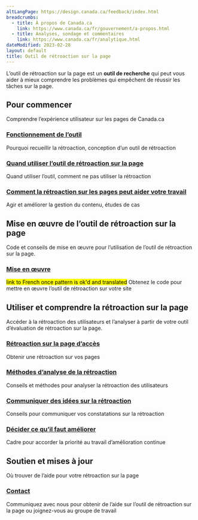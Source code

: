 ```yaml
---
altLangPage: https://design.canada.ca/feedback/index.html
breadcrumbs:
  - title: À propos de Canada.ca
    link: https://www.canada.ca/fr/gouvernement/a-propos.html
  - title: Analyses, sondage et commentaires
    link: https://www.canada.ca/fr/analytique.html
dateModified: 2023-02-28
layout: default
title: Outil de rétroaction sur la page
---
```


L’outil de rétroaction sur la page est un <strong>outil de recherche</strong> qui peut vous aider à mieux comprendre les problèmes qui empêchent de réussir les tâches sur la page.


<section>
			       
<h2>Pour commencer</h2>  
<p>Comprendre l’expérience utilisateur sur les pages de Canada.ca</p>
					
<div class="row">
<section class="wb-eqht gc-drmt">
			    
<div class="col-md-4">
<section>
<h3><a href="fonctionnement.html">Fonctionnement de l’outil
</a></h3> 
<p>Pourquoi recueillir la rétroaction, conception d’un outil de rétroaction</p> 
</section>
</div>
			  
<div class="col-md-4">
<section>
<h3><a href="quand.html">Quand utiliser l’outil de rétroaction sur la page</a></h3> 
<p>Quand utiliser l’outil, comment ne pas utiliser la rétroaction</p> 
</section>
</div>

<div class="col-md-4">
<section>
<h3><a href="ameliorer.html">Comment la rétroaction sur les pages peut aider votre travail
</a></h3> 
<p>Agir et améliorer la gestion du contenu, études de cas</p> 
</section>
</div>

</section>
</div>

			    
			    
<h2>Mise en œuvre de l’outil de rétroaction sur la page</h2>  
<p>Code et conseils de mise en œuvre pour l’utilisation de l’outil de rétroaction sur la page.</p>

<div class="row">
<section class="wb-eqht gc-drmt">

<div class="col-md-4">
<section>
<h3><a href="../design-system/design-patterns/page-feedback.html">Mise en œuvre</a></h3> 
<p><mark>link to French once pattern is ok'd and translated</mark> Obtenez le code pour mettre en œuvre l’outil de rétroaction sur votre site</p> 
</section>
</div>
		
</section>
</div>  


<h2>Utiliser et comprendre la rétroaction sur la page</h2>  
<p>Accéder à la rétroaction des utilisateurs et l’analyser à partir de votre outil d’évaluation de rétroaction sur la page.</p>

<div class="row">
<section class="wb-eqht gc-drmt">

<div class="col-md-4">
<section>
<h3><a href="acces.html">Rétroaction sur la page d’accès</a></h3> 
<p>Obtenir une rétroaction sur vos pages</p> 
</section>
</div>
			    
<div class="col-md-4">
<section>
<h3><a href="analyse.html">Méthodes d’analyse de la rétroaction
</a></h3> 
<p>Conseils et méthodes pour analyser la rétroaction des utilisateurs</p> 
</section>
</div>

<div class="col-md-4">
<section>
<h3><a href="communiquer.html">Communiquer des idées sur la rétroaction</a></h3> 
<p>Conseils pour communiquer vos constatations sur la rétroaction
</p> 
</section>
</div>

<div class="col-md-4">
<section>
<h3><a href="decider.html">Décider ce qu’il faut améliorer</a></h3> 
<p>Cadre pour accorder la priorité au travail d’amélioration continue</p> 
</section>
</div>

</section>
</div>  
			        
<h2>Soutien et mises à jour</h2>  
<p>Où trouver de l’aide pour votre rétroaction sur la page</p>

<div class="row">
<section class="wb-eqht gc-drmt">

<div class="col-md-4">
<section>
<h3><a href="soutien.html">Contact</a></h3> 
<p>Communiquez avec nous pour obtenir de l’aide sur l’outil de rétroaction sur la page ou joignez-vous au groupe de travail</p> 
</section>
</div>
			    
</section>
</div>